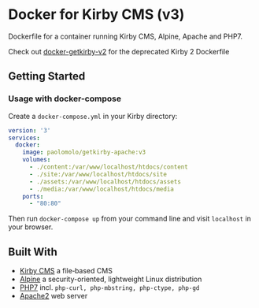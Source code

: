 # Docker for Kirby CMS (v3)

Dockerfile for a container running Kirby CMS, Alpine, Apache and PHP7.

Check out [docker-getkirby-v2](https://github.com/paolomolo/docker-getkirby-v2) for the deprecated Kirby 2 Dockerfile

## Getting Started

### Usage with docker-compose

Create a `docker-compose.yml` in your Kirby directory:

``` yaml
version: '3'
services:
  docker:
    image: paolomolo/getkirby-apache:v3
    volumes:
      - ./content:/var/www/localhost/htdocs/content
      - ./site:/var/www/localhost/htdocs/site
      - ./assets:/var/www/localhost/htdocs/assets
      - ./media:/var/www/localhost/htdocs/media
    ports:
      - "80:80"

```

Then run `docker-compose up` from your command line and visit `localhost` in your browser.

## Built With

* [Kirby CMS](https://github.com/getkirby) a file‑based CMS
* [Alpine](https://github.com/alpinelinux) a security-oriented, lightweight Linux distribution
* [PHP7](https://github.com/php) incl. `php-curl, php-mbstring, php-ctype, php-gd`
* [Apache2](https://github.com/apache) web server

